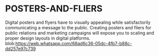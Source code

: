 # POSTERS-AND-FLIERS
Digital posters and flyers have to visually appealing while satisfactorily communicating a message  to the public. Creating posters and filers for public relations and marketing campaigns will expose you to scaling and proper design layouts in digital platforms.
blob:https://web.whatsapp.com/68ad6c36-05dc-4fb7-b88c-dd257e97c739
